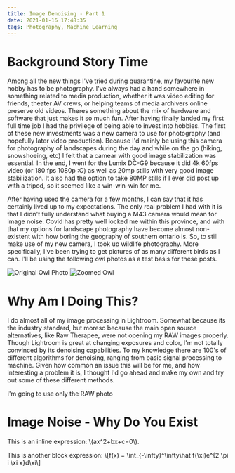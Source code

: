 ```yaml
---
title: Image Denoising - Part 1
date: 2021-01-16 17:48:35
tags: Photography, Machine Learning
---
```


# Background Story Time
Among all the new things I've tried during quarantine, my favourite new hobby has to be photography. I've always had a hand somewhere in something related to media production, whether it was video editing for friends, theater AV crews, or helping teams of media archivers online preserve old videos. Theres something about the mix of hardware and software that just makes it so much fun. After having finally landed my first full time job I had the privilege of being able to invest into hobbies. The first of these new investments was a new camera to use for photography (and hopefully later video production). Because I'd mainly be using this camera for photography of landscapes during the day and while on the go (hiking, snowshoeing, etc) I felt that a camear with good image stabilization was essential. In the end, I went for the Lumix DC-G9 because it did 4k 60fps video (or 180 fps 1080p :O) as well as 20mp stills with very good image stabilization. It also had the option to take 80MP stills if I ever did post up with a tripod, so it seemed like a win-win-win for me. 

After having used the camera for a few months, I can say that it has certainly lived up to my expectations. The only real problem I had with it is that I didn't fully understand what buying a M43 camera would mean for image noise. Covid has pretty well locked me within this province, and with that my options for landscape photography have become almost non-existent with how boring the geography of southern ontario is. So, to still make use of my new camera, I took up wildlife photography. More specifically, I've been trying to get pictures of as many different birds as I can. I'll be using the following owl photos as a test basis for these posts.

<div class="justified-gallery">

![Original Owl Photo](https://live.staticflickr.com/65535/50843440147_313f7e96c6_c.jpg)
![Zoomed Owl](https://live.staticflickr.com/65535/50842662703_d9afa58a76_c.jpg)

</div>

# Why Am I Doing This?
I do almost all of my image processing in Lightroom. Somewhat because its the industry standard, but moreso because the main open source alternatives, like Raw Therapee, were not opening my RAW images properly. Though Lightroom is great at changing exposures and color, I'm not totally convinced by its denoising capabilities. To my knowledge there are 100's of different algorithms for denoising, ranging from basic signal processing to machine. Given how common an issue this will be for me, and how interesting a problem it is, I thought I'd go ahead and make my own and try out some of these different methods.

I'm going to use only the RAW photo

# Image Noise - Why Do You Exist




This is an inline expression: \\(ax^2+bx+c=0\\).

This is another block expression:
\\[f(x) = \int_{-\infty}^\infty\hat f(\xi)e^{2 \pi i \xi x}d\xi\\]